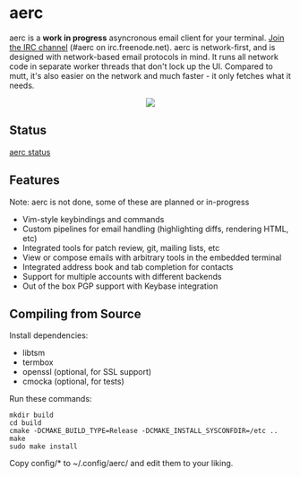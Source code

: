 # aerc

aerc is a **work in progress** asyncronous email client for your terminal.
[Join the IRC channel](http://webchat.freenode.net/?channels=aerc&uio=d4)
(#aerc on irc.freenode.net). aerc is network-first, and is designed with
network-based email protocols in mind. It runs all network code in separate
worker threads that don't lock up the UI. Compared to mutt, it's also easier on
the network and much faster - it only fetches what it needs.

<p align="center">
    <img src="https://sr.ht/Klj3.png" />
</p>

## Status

[aerc status](https://github.com/SirCmpwn/aerc/issues/72)

## Features

Note: aerc is not done, some of these are planned or in-progress

* Vim-style keybindings and commands
* Custom pipelines for email handling (highlighting diffs, rendering HTML, etc)
* Integrated tools for patch review, git, mailing lists, etc
* View or compose emails with arbitrary tools in the embedded terminal
* Integrated address book and tab completion for contacts
* Support for multiple accounts with different backends
* Out of the box PGP support with Keybase integration

## Compiling from Source

Install dependencies:

* libtsm
* termbox
* openssl (optional, for SSL support)
* cmocka (optional, for tests)

Run these commands:

```shell
mkdir build
cd build
cmake -DCMAKE_BUILD_TYPE=Release -DCMAKE_INSTALL_SYSCONFDIR=/etc ..
make
sudo make install
```

Copy config/* to ~/.config/aerc/ and edit them to your liking.
